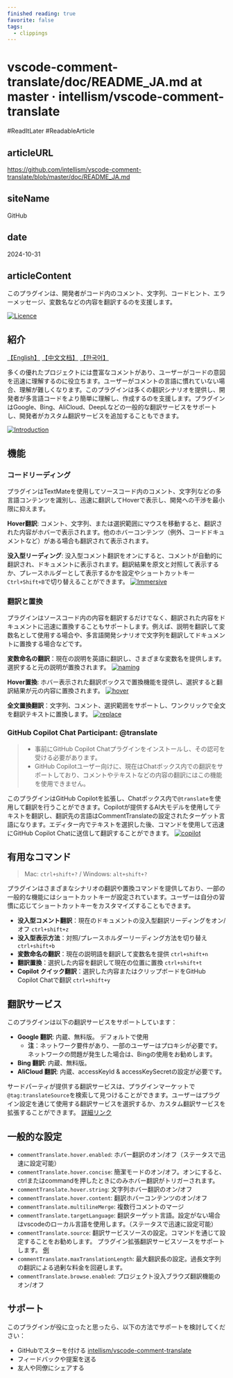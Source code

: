 ```yaml
---
finished reading: true
favorite: false
tags:
  - clippings
---
```

# vscode-comment-translate/doc/README_JA.md at master · intellism/vscode-comment-translate
  #ReadItLater 
 #ReadableArticle

## articleURL
https://github.com/intellism/vscode-comment-translate/blob/master/doc/README_JA.md

## siteName
GitHub

## date
2024-10-31

## articleContent
このプラグインは、開発者がコード内のコメント、文字列、コードヒント、エラーメッセージ、変数名などの内容を翻訳するのを支援します。

[![Licence](https://camo.githubusercontent.com/7c3c165383773fb300d6cfff7b21feb3d1426feb9e60658e48761963d4c77ec8/68747470733a2f2f696d672e736869656c64732e696f2f6769746875622f6c6963656e73652f696e74656c6c69736d2f7673636f64652d636f6d6d656e742d7472616e736c6174652e737667)](https://camo.githubusercontent.com/7c3c165383773fb300d6cfff7b21feb3d1426feb9e60658e48761963d4c77ec8/68747470733a2f2f696d672e736869656c64732e696f2f6769746875622f6c6963656e73652f696e74656c6c69736d2f7673636f64652d636f6d6d656e742d7472616e736c6174652e737667)

## 紹介

[](https://github.com/intellism/vscode-comment-translate/blob/master/doc/README_JA.md#%E7%B4%B9%E4%BB%8B)

[【English】](https://github.com/intellism/vscode-comment-translate/blob/master/README.md) [【中文文档】](https://github.com/intellism/vscode-comment-translate/blob/master/doc/README_ZH.md) [【한국어】](https://github.com/intellism/vscode-comment-translate/blob/master/doc/README_KR.md)

多くの優れたプロジェクトには豊富なコメントがあり、ユーザーがコードの意図を迅速に理解するのに役立ちます。ユーザーがコメントの言語に慣れていない場合、理解が難しくなります。このプラグインは多くの翻訳シナリオを提供し、開発者が多言語コードをより簡単に理解し、作成するのを支援します。プラグインはGoogle、Bing、AliCloud、DeepLなどの一般的な翻訳サービスをサポートし、開発者がカスタム翻訳サービスを追加することもできます。

[![Introduction](Clippings/assets/vscode-comment-translatedocREADME_JA.md%20at%20master%20·%20intellismvscode-comment-translate-2024-10-31%2017-56-17/Introduction.gif)](https://github.com/intellism/vscode-comment-translate/blob/master/doc/image/Introduction.gif)

## 機能

[](https://github.com/intellism/vscode-comment-translate/blob/master/doc/README_JA.md#%E6%A9%9F%E8%83%BD)

### コードリーディング

[](https://github.com/intellism/vscode-comment-translate/blob/master/doc/README_JA.md#%E3%82%B3%E3%83%BC%E3%83%89%E3%83%AA%E3%83%BC%E3%83%87%E3%82%A3%E3%83%B3%E3%82%B0)

プラグインはTextMateを使用してソースコード内のコメント、文字列などの多言語コンテンツを識別し、迅速に翻訳してHoverで表示し、開発への干渉を最小限に抑えます。

**Hover翻訳**: コメント、文字列、または選択範囲にマウスを移動すると、翻訳された内容がホバーで表示されます。他のホバーコンテンツ（例外、コードドキュメントなど）がある場合も翻訳されて表示されます。

**没入型リーディング**: 没入型コメント翻訳をオンにすると、コメントが自動的に翻訳され、ドキュメントに表示されます。翻訳結果を原文と対照して表示するか、プレースホルダーとして表示するかを設定やショートカットキー`Ctrl+Shift+B`で切り替えることができます。 [![Immersive](Clippings/assets/vscode-comment-translatedocREADME_JA.md%20at%20master%20·%20intellismvscode-comment-translate-2024-10-31%2017-56-17/Immersive.gif)](https://github.com/intellism/vscode-comment-translate/blob/master/doc/image/Immersive.gif)

### 翻訳と置換

[](https://github.com/intellism/vscode-comment-translate/blob/master/doc/README_JA.md#%E7%BF%BB%E8%A8%B3%E3%81%A8%E7%BD%AE%E6%8F%9B)

プラグインはソースコード内の内容を翻訳するだけでなく、翻訳された内容をドキュメントに迅速に置換することもサポートします。例えば、説明を翻訳して変数名として使用する場合や、多言語開発シナリオで文字列を翻訳してドキュメントに置換する場合などです。

**変数命名の翻訳**：現在の説明を英語に翻訳し、さまざまな変数名を提供します。選択すると元の説明が置換されます。 [![naming](Clippings/assets/vscode-comment-translatedocREADME_JA.md%20at%20master%20·%20intellismvscode-comment-translate-2024-10-31%2017-56-17/naming.gif)](https://github.com/intellism/vscode-comment-translate/blob/master/doc/image/full%20naming.gif)

**Hover置換**: ホバー表示された翻訳ボックスで置換機能を提供し、選択すると翻訳結果が元の内容に置換されます。 [![hover](Clippings/assets/vscode-comment-translatedocREADME_JA.md%20at%20master%20·%20intellismvscode-comment-translate-2024-10-31%2017-56-17/hover.png)](https://github.com/intellism/vscode-comment-translate/blob/master/doc/image/hover_image.png)

**全文置換翻訳**：文字列、コメント、選択範囲をサポートし、ワンクリックで全文を翻訳テキストに置換します。 [![replace](Clippings/assets/vscode-comment-translatedocREADME_JA.md%20at%20master%20·%20intellismvscode-comment-translate-2024-10-31%2017-56-17/replace.png)](https://github.com/intellism/vscode-comment-translate/blob/master/doc/image/replace.png)

### GitHub Copilot Chat Participant: @translate

[](https://github.com/intellism/vscode-comment-translate/blob/master/doc/README_JA.md#github-copilot-chat-participant-translate)

> -   事前にGitHub Copilot Chatプラグインをインストールし、その認可を受ける必要があります。
> -   GitHub Copilotユーザー向けに、現在はChatボックス内での翻訳をサポートしており、コメントやテキストなどの内容の翻訳にはこの機能を使用できません。

このプラグインはGitHub Copilotを拡張し、Chatボックス内で`@translate`を使用して翻訳を行うことができます。Copilotが提供するAI大モデルを使用してテキストを翻訳し、翻訳先の言語はCommentTranslateの設定されたターゲット言語になります。エディター内でテキストを選択した後、コマンドを使用して迅速にGitHub Copilot Chatに送信して翻訳することができます。 [![copilot](Clippings/assets/vscode-comment-translatedocREADME_JA.md%20at%20master%20·%20intellismvscode-comment-translate-2024-10-31%2017-56-17/copilot.gif)](https://github.com/intellism/vscode-comment-translate/blob/master/doc/image/copilot.gif)

## 有用なコマンド

[](https://github.com/intellism/vscode-comment-translate/blob/master/doc/README_JA.md#%E6%9C%89%E7%94%A8%E3%81%AA%E3%82%B3%E3%83%9E%E3%83%B3%E3%83%89)

> Mac: `ctrl+shift+?` / Windows: `alt+shift+?`

プラグインはさまざまなシナリオの翻訳や置換コマンドを提供しており、一部の一般的な機能にはショートカットキーが設定されています。ユーザーは自分の習慣に応じてショートカットキーをカスタマイズすることもできます。

-   **没入型コメント翻訳**：現在のドキュメントの没入型翻訳リーディングをオン/オフ `ctrl+shift+z`
-   **没入型表示方法**：対照/プレースホルダーリーディング方法を切り替え `ctrl+shift+b`
-   **変数命名の翻訳**：現在の説明語を翻訳して変数名を提供 `ctrl+shift+n`
-   **翻訳置換**：選択した内容を翻訳して現在の位置に置換 `ctrl+shift+t`
-   **Copilot クイック翻訳**：選択した内容またはクリップボードをGitHub Copilot Chatで翻訳 `ctrl+shift+y`

## 翻訳サービス

[](https://github.com/intellism/vscode-comment-translate/blob/master/doc/README_JA.md#%E7%BF%BB%E8%A8%B3%E3%82%B5%E3%83%BC%E3%83%93%E3%82%B9)

このプラグインは以下の翻訳サービスをサポートしています：

-   **Google 翻訳**: 内蔵、無料版。 デフォルトで使用
    -   **注**：ネットワーク要件があり、一部のユーザーはプロキシが必要です。ネットワークの問題が発生した場合は、Bingの使用をお勧めします。
-   **Bing 翻訳**: 内蔵、無料版。
-   **AliCloud 翻訳**: 内蔵、accessKeyId & accessKeySecretの設定が必要です。

サードパーティが提供する翻訳サービスは、プラグインマーケットで`@tag:translateSource`を検索して見つけることができます。ユーザーはプラグイン設定を通じて使用する翻訳サービスを選択するか、カスタム翻訳サービスを拡張することができます。 [詳細リンク](https://github.com/intellism/vscode-comment-translate/wiki/Translation-Service)

## 一般的な設定

[](https://github.com/intellism/vscode-comment-translate/blob/master/doc/README_JA.md#%E4%B8%80%E8%88%AC%E7%9A%84%E3%81%AA%E8%A8%AD%E5%AE%9A)

-   `commentTranslate.hover.enabled`: ホバー翻訳のオン/オフ（ステータスで迅速に設定可能）
-   `commentTranslate.hover.concise`: 簡潔モードのオン/オフ。オンにすると、ctrlまたはcommandを押したときにのみホバー翻訳がトリガーされます。
-   `commentTranslate.hover.string`: 文字列ホバー翻訳のオン/オフ
-   `commentTranslate.hover.content`: 翻訳ホバーコンテンツのオン/オフ
-   `commentTranslate.multilineMerge`: 複数行コメントのマージ
-   `commentTranslate.targetLanguage`: 翻訳ターゲット言語。設定がない場合はvscodeのローカル言語を使用します。（ステータスで迅速に設定可能）
-   `commentTranslate.source`: 翻訳サービスソースの設定。コマンドを通じて設定することをお勧めします。 プラグイン拡張翻訳サービスソースをサポートします。 [例](https://github.com/intellism/deepl-translate)
-   `commentTranslate.maxTranslationLength`: 最大翻訳長の設定。過長文字列の翻訳による過剰な料金を回避します。
-   `commentTranslate.browse.enabled`: プロジェクト没入ブラウズ翻訳機能のオン/オフ

## サポート

[](https://github.com/intellism/vscode-comment-translate/blob/master/doc/README_JA.md#%E3%82%B5%E3%83%9D%E3%83%BC%E3%83%88)

このプラグインが役に立ったと思ったら、以下の方法でサポートを検討してください：

-   GitHubでスターを付ける [intellism/vscode-comment-translate](https://github.com/intellism/vscode-comment-translate)
-   フィードバックや提案を送る
-   友人や同僚にシェアする